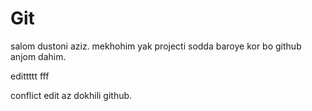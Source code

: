 # Git
salom dustoni aziz.
mekhohim yak projecti sodda baroye kor bo github anjom dahim.

edittttt fff

conflict edit az dokhili github.
